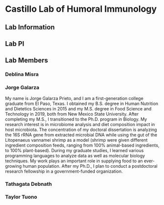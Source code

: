 # Castillo Lab of Humoral Immunology

## Lab Information

## Lab PI

## Lab Members

### Deblina Misra

### Jorge Galarza  

My name is Jorge Galarza Prieto, and I am a first-generation college graduate from El Paso, Texas. I obtained my B.S. degree in Human Nutrition and Dietetics Sciences in 2015 and my M.S. degree in Food Science and Technology in 2019, both from New Mexico State University. After completing my M.S., I transitioned to the Ph.D. program in Biology. My research interest is in microbiome analysis and diet composition impact in host microbiota. The concentration of my doctoral dissertation is analyzing the 16S rRNA gene from extracted microbial DNA while using the gut of the Litopenaeus vannamei shrimp as a model (shrimp were given different ingredient composition feeds, ranging from 100% animal-based ingredients, to 100% plant-based). During my graduate studies, I learned various programming languages to analyze data as well as molecular biology techniques. My work plays an important role in supplying food to an ever-growing human population. After my Ph.D., I plan to conduct a postdoctoral research fellowship in a government-funded organization.

### Tathagata Debnath

### Taylor Tuono
